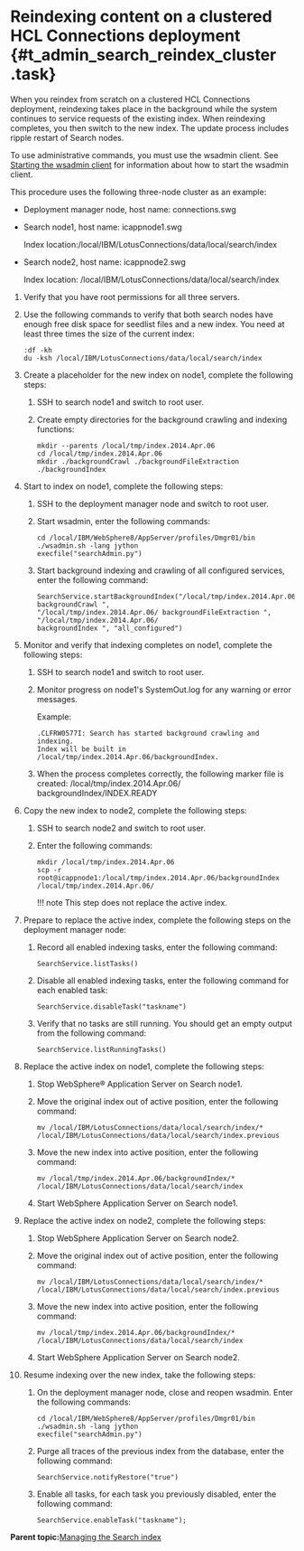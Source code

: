 # Reindexing content on a clustered HCL Connections deployment {#t_admin_search_reindex_cluster .task}

When you reindex from scratch on a clustered HCL Connections deployment, reindexing takes place in the background while the system continues to service requests of the existing index. When reindexing completes, you then switch to the new index. The update process includes ripple restart of Search nodes.

To use administrative commands, you must use the wsadmin client. See [Starting the wsadmin client](t_admin_wsadmin_starting.md) for information about how to start the wsadmin client.

This procedure uses the following three-node cluster as an example:

-   Deployment manager node, host name: connections.swg
-   Search node1, host name: icappnode1.swg

    Index location:/local/IBM/LotusConnections/data/local/search/index

-   Search node2, host name: icappnode2.swg

    Index location: /local/IBM/LotusConnections/data/local/search/index


1.  Verify that you have root permissions for all three servers.

2.  Use the following commands to verify that both search nodes have enough free disk space for seedlist files and a new index. You need at least three times the size of the current index:

    ```
    :df -kh
    du -ksh /local/IBM/LotusConnections/data/local/search/index
    ```

3.  Create a placeholder for the new index on node1, complete the following steps:

    1.  SSH to search node1 and switch to root user.

    2.  Create empty directories for the background crawling and indexing functions:

        ```
        mkdir --parents /local/tmp/index.2014.Apr.06
        cd /local/tmp/index.2014.Apr.06
        mkdir ./backgroundCrawl ./backgroundFileExtraction ./backgroundIndex
        
        ```

4.  Start to index on node1, complete the following steps:

    1.  SSH to the deployment manager node and switch to root user.

    2.  Start wsadmin, enter the following commands:

        ```
        cd /local/IBM/WebSphere8/AppServer/profiles/Dmgr01/bin 
        ./wsadmin.sh -lang jython 
        execfile("searchAdmin.py")
        ```

    3.  Start background indexing and crawling of all configured services, enter the following command:

        ```
        SearchService.startBackgroundIndex("/local/tmp/index.2014.Apr.06/ backgroundCrawl ", 
        "/local/tmp/index.2014.Apr.06/ backgroundFileExtraction ", "/local/tmp/index.2014.Apr.06/ 
        backgroundIndex ", "all_configured")
        ```

5.  Monitor and verify that indexing completes on node1, complete the following steps:

    1.  SSH to search node1 and switch to root user.

    2.  Monitor progress on node1's SystemOut.log for any warning or error messages.

        Example:

        ```
        .CLFRW0577I: Search has started background crawling and indexing. 
        Index will be built in /local/tmp/index.2014.Apr.06/backgroundIndex.
        ```

    3.  When the process completes correctly, the following marker file is created: /local/tmp/index.2014.Apr.06/ backgroundIndex/INDEX.READY

6.  Copy the new index to node2, complete the following steps:

    1.  SSH to search node2 and switch to root user.

    2.  Enter the following commands:

        ```
        mkdir /local/tmp/index.2014.Apr.06
        scp -r root@icappnode1:/local/tmp/index.2014.Apr.06/backgroundIndex /local/tmp/index.2014.Apr.06/
        ```

        !!! note
    This step does not replace the active index.

7.  Prepare to replace the active index, complete the following steps on the deployment manager node:

    1.  Record all enabled indexing tasks, enter the following command:

        ```
        SearchService.listTasks()
        ```

    2.  Disable all enabled indexing tasks, enter the following command for each enabled task:

        ```
        SearchService.disableTask("taskname")
        ```

    3.  Verify that no tasks are still running. You should get an empty output from the following command:

        ```
        SearchService.listRunningTasks()
        ```

8.  Replace the active index on node1, complete the following steps:

    1.  Stop WebSphere® Application Server on Search node1.

    2.  Move the original index out of active position, enter the following command:

        ```
        mv /local/IBM/LotusConnections/data/local/search/index/* 
        /local/IBM/LotusConnections/data/local/search/index.previous
        ```

    3.  Move the new index into active position, enter the following command:

        ```
        mv /local/tmp/index.2014.Apr.06/backgroundIndex/*
        /local/IBM/LotusConnections/data/local/search/index 
        ```

    4.  Start WebSphere Application Server on Search node1.

9.  Replace the active index on node2, complete the following steps:

    1.  Stop WebSphere Application Server on Search node2.

    2.  Move the original index out of active position, enter the following command:

        ```
        mv /local/IBM/LotusConnections/data/local/search/index/*
        /local/IBM/LotusConnections/data/local/search/index.previous
        ```

    3.  Move the new index into active position, enter the following command:

        ```
        mv /local/tmp/index.2014.Apr.06/backgroundIndex/*
        /local/IBM/LotusConnections/data/local/search/index  
        ```

    4.  Start WebSphere Application Server on Search node2.

10. Resume indexing over the new index, take the following steps:

    1.  On the deployment manager node, close and reopen wsadmin. Enter the following commands:

        ```
        cd /local/IBM/WebSphere8/AppServer/profiles/Dmgr01/bin
        ./wsadmin.sh -lang jython   
        execfile("searchAdmin.py")
        ```

    2.  Purge all traces of the previous index from the database, enter the following command:

        ```
        SearchService.notifyRestore("true")
        ```

    3.  Enable all tasks, for each task you previously disabled, enter the following command:

        ```
        SearchService.enableTask("taskname");
        ```


**Parent topic:**[Managing the Search index](../admin/c_admin_search_manage_index.md)

